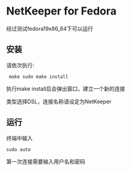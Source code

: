 # NetKeeper for Fedora
经过测试fedora19x86_64下可以运行

## 安装
  请依次执行:<pre><code>
  make
  sudo make install</code></pre>
  执行make install后会弹出窗口，建立一个新的连接
  
  类型选择DSL，连接名称请设定为NetKeeper

## 运行
  终端中输入<pre><code>sudo auto</code></pre>

  第一次连接需要输入用户名和密码
